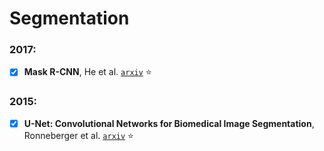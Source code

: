 # Segmentation

### 2017:

- [X] **Mask R-CNN**, He et al. [`arxiv`](https://arxiv.org/abs/1703.06870) :star:

### 2015:

- [X] **U-Net: Convolutional Networks for Biomedical Image Segmentation**, Ronneberger et al.
[`arxiv`](https://arxiv.org/abs/1505.04597) :star: